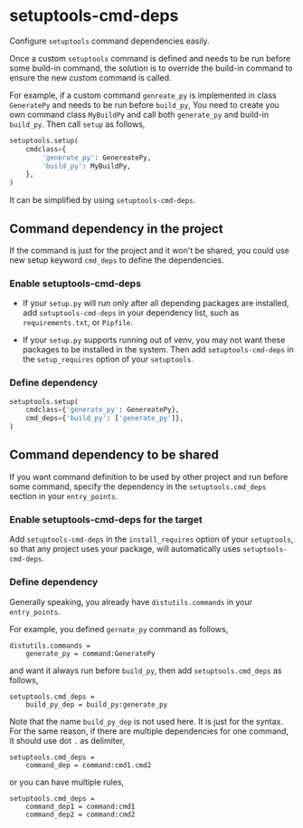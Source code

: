 # setuptools-cmd-deps
Configure `setuptools` command dependencies easily.

Once a custom `setuptools` command is defined and needs to be run before some build-in command,
the solution is to override the build-in command to ensure the new custom command is called.

For example, if a custom command `genreate_py` is implemented in class `GeneratePy`
and needs to be run before `build_py`,
You need to create you own command class `MyBuildPy` and call both `generate_py` and build-in `build_py`.
Then call `setup` as follows,

```python
setuptools.setup(
    cmdclass={
        'generate_py': GenereatePy,
        'build_py': MyBuildPy,
    },
)
```

It can be simplified by using `setuptools-cmd-deps`.

## Command dependency in the project
If the command is just for the project and it won't be shared,
you could use new setup keyword `cmd_deps` to define the dependencies.

### Enable setuptools-cmd-deps
- If your `setup.py` will run only after all depending packages are installed,
add `setuptools-cmd-deps` in your dependency list,
such as `requirements.txt`, or `Pipfile`.

- If your `setup.py` supports running out of venv,
you may not want these packages to be installed in the system.
Then add `setuptools-cmd-deps` in the `setup_requires` option of your `setuptools`.

### Define dependency

```python
setuptools.setup(
    cmdclass={'generate_py': GenereatePy},
    cmd_deps={'build_py': ['generate_py']},
)
```

## Command dependency to be shared
If you want command definition to be used by other project and run before some command,
specify the dependency in the `setuptools.cmd_deps` section in your `entry_points`.

### Enable setuptools-cmd-deps for the target
Add `setuptools-cmd-deps` in the `install_requires` option of your `setuptools`,
so that any project uses your package, will automatically uses `setuptools-cmd-deps`.

### Define dependency
Generally speaking, you already have `distutils.commands` in your `entry_points`.

For example, you defined `gernate_py` command as follows,

```
distutils.commands =
    generate_py = command:GeneratePy
```

and want it always run before `build_py`, then add `setuptools.cmd_deps` as follows,

```
setuptools.cmd_deps =
    build_py_dep = build_py:generate_py
```

Note that the name `build_py_dep` is not used here.
It is just for the syntax.
For the same reason, if there are multiple dependencies for one command,
it should use dot `.` as delimiter,

```
setuptools.cmd_deps =
    command_dep = command:cmd1.cmd2
```

or you can have multiple rules,

```
setuptools.cmd_deps =
    command_dep1 = command:cmd1
    command_dep2 = command:cmd2
```
